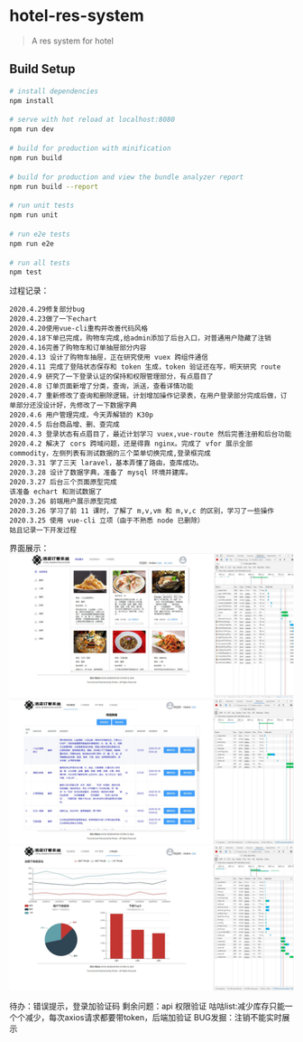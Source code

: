 # hotel-res-system

> A res system for hotel

## Build Setup

``` bash
# install dependencies
npm install

# serve with hot reload at localhost:8080
npm run dev

# build for production with minification
npm run build

# build for production and view the bundle analyzer report
npm run build --report

# run unit tests
npm run unit

# run e2e tests
npm run e2e

# run all tests
npm test
```
过程记录：
```
2020.4.29修复部分bug
2020.4.23做了一下echart
2020.4.20使用vue-cli重构并改善代码风格
2020.4.18下单已完成，购物车完成,给admin添加了后台入口，对普通用户隐藏了注销
2020.4.16完善了购物车和订单抽屉部分内容
2020.4.13 设计了购物车抽屉，正在研究使用 vuex 跨组件通信
2020.4.11 完成了登陆状态保存和 token 生成，token 验证还在写，明天研究 route
2020.4.9 研究了一下登录认证的保持和权限管理部分，有点眉目了
2020.4.8 订单页面新增了分类，查询，派送，查看详情功能
2020.4.7 重新修改了查询和删除逻辑，计划增加操作记录表，在用户登录部分完成后做，订单部分还没设计好，先修改了一下数据字典
2020.4.6 用户管理完成，今天弄解锁的 K30p
2020.4.5 后台商品增、删、查完成
2020.4.3 登录状态有点眉目了，最近计划学习 vuex,vue-route 然后完善注册和后台功能
2020.4.2 解决了 cors 跨域问题，还是得靠 nginx。完成了 vfor 展示全部 commodity，左侧列表有测试数据的三个菜单切换完成,登录框完成
2020.3.31 学了三天 laravel，基本弄懂了路由，查库成功。
2020.3.28 设计了数据字典，准备了 mysql 环境并建库。
2020.3.27 后台三个页面原型完成
该准备 echart 和测试数据了
2020.3.26 前端用户展示原型完成
2020.3.26 学习了前 11 课时，了解了 m,v,vm 和 m,v,c 的区别，学习了一些操作
2020.3.25 使用 vue-cli 立项（由于不熟悉 node 已删除）
姑且记录一下开发过程
```
界面展示：
![main](static/img/show1.jpg)
![bgmain](static/img/show2.jpg)
![echaert](static/img/show3.jpg)

待办：错误提示，登录加验证码
剩余问题：api 权限验证
咕咕list:减少库存只能一个个减少，每次axios请求都要带token，后端加验证
BUG发掘：注销不能实时展示
